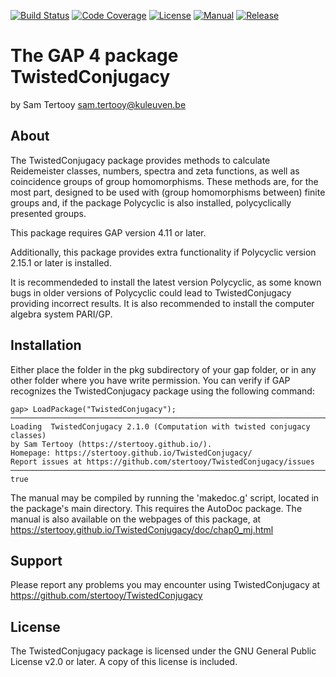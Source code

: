 [![Build Status](https://github.com/sTertooy/TwistedConjugacy/workflows/CI/badge.svg?branch=main)](https://github.com/sTertooy/TwistedConjugacy/actions?query=workflow%3ACI+branch%3Amain)
[![Code Coverage](https://codecov.io/gh/sTertooy/TwistedConjugacy/branch/main/graph/badge.svg)](https://codecov.io/gh/sTertooy/TwistedConjugacy)
[![License](https://img.shields.io/badge/license-GPLv2%2B-blue.svg)](https://www.gnu.org/licenses/old-licenses/gpl-2.0.en.html)
[![Manual](https://img.shields.io/badge/docs-html-blue)](https://stertooy.github.io/TwistedConjugacy/doc/chap0_mj.html)
[![Release](https://img.shields.io/github/release/stertooy/twistedconjugacy.svg)](https://github.com/stertooy/twistedconjugacy/releases)

The GAP 4 package TwistedConjugacy
==================================

by Sam Tertooy <sam.tertooy@kuleuven.be>



About
-----

The TwistedConjugacy package provides methods to calculate Reidemeister
classes, numbers, spectra and zeta functions, as well as coincidence groups of
group homomorphisms. These methods are, for the most part, designed to be used
with (group homomorphisms between) finite groups and, if the package Polycyclic
is also installed, polycyclically presented groups.

This package requires GAP version 4.11 or later.

Additionally, this package provides extra functionality if Polycyclic version
2.15.1 or later is installed.

It is recommendeded to install the latest version Polycyclic, as some known
bugs in older versions of Polycyclic could lead to TwistedConjugacy providing
incorrect results. It is also recommended to install the computer algebra
system PARI/GP.



Installation
------------

Either place the folder in the pkg subdirectory of your gap folder, or in any
other folder where you have write permission. You can verify if GAP recognizes
the TwistedConjugacy package using the following command:

    gap> LoadPackage("TwistedConjugacy");
	─────────────────────────────────────────────────────────────────────────────
	Loading  TwistedConjugacy 2.1.0 (Computation with twisted conjugacy classes)
	by Sam Tertooy (https://stertooy.github.io/).
	Homepage: https://stertooy.github.io/TwistedConjugacy/
	Report issues at https://github.com/stertooy/TwistedConjugacy/issues
	─────────────────────────────────────────────────────────────────────────────
	true

The manual may be compiled by running the 'makedoc.g' script, located in the
package's main directory. This requires the AutoDoc package. The manual is
also available on the webpages of this package, at
<https://stertooy.github.io/TwistedConjugacy/doc/chap0_mj.html>



Support
-------

Please report any problems you may encounter using TwistedConjugacy at
<https://github.com/stertooy/TwistedConjugacy>



License
-------

The TwistedConjugacy package is licensed under the GNU General Public License
v2.0 or later. A copy of this license is included.
